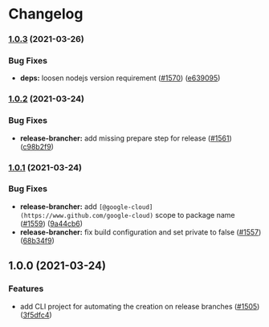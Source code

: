 # Changelog

### [1.0.3](https://www.github.com/googleapis/repo-automation-bots/compare/release-brancher-v1.0.2...release-brancher-v1.0.3) (2021-03-26)


### Bug Fixes

* **deps:** loosen nodejs version requirement ([#1570](https://www.github.com/googleapis/repo-automation-bots/issues/1570)) ([e639095](https://www.github.com/googleapis/repo-automation-bots/commit/e639095052b68284b54aa93657287447dd12a44a))

### [1.0.2](https://www.github.com/googleapis/repo-automation-bots/compare/release-brancher-v1.0.1...release-brancher-v1.0.2) (2021-03-24)


### Bug Fixes

* **release-brancher:** add missing prepare step for release ([#1561](https://www.github.com/googleapis/repo-automation-bots/issues/1561)) ([c98b2f9](https://www.github.com/googleapis/repo-automation-bots/commit/c98b2f991a3219f1a5728d770ddce11bbf748caf))

### [1.0.1](https://www.github.com/googleapis/repo-automation-bots/compare/release-brancher-v1.0.0...release-brancher-v1.0.1) (2021-03-24)


### Bug Fixes

* **release-brancher:** add `[@google-cloud](https://www.github.com/google-cloud)` scope to package name ([#1559](https://www.github.com/googleapis/repo-automation-bots/issues/1559)) ([9a44cb6](https://www.github.com/googleapis/repo-automation-bots/commit/9a44cb6eaa753d8ac722143d1e86c1983c5b26c3))
* **release-brancher:** fix build configuration and set private to false ([#1557](https://www.github.com/googleapis/repo-automation-bots/issues/1557)) ([68b34f9](https://www.github.com/googleapis/repo-automation-bots/commit/68b34f9a7de1debf2647d7f856db94e9b072c03f))

## 1.0.0 (2021-03-24)


### Features

* add CLI project for automating the creation on release branches ([#1505](https://www.github.com/googleapis/repo-automation-bots/issues/1505)) ([3f5dfc4](https://www.github.com/googleapis/repo-automation-bots/commit/3f5dfc49d2f7f5cb90c90838d84d630f63c3e4f5))
